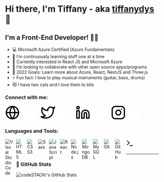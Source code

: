 # Hi there, I'm Tiffany - aka [tiffanydys][linkedin] 👋 
## I'm a Front-End Developer! ✌🏻
- 💻 Microsoft Azure Certified (Azure Fundamentals)
- 🌱 I’m continuously learning stuff one at a time
- 👀 Currently interested in React JS and Microsoft Azure
- 👯 I’m looking to collaborate with other open source apps/programs
- 🥅 2022 Goals: Learn more about Azure, React, NextJS and Three.js
- ⚡ Fun fact: I love to play musical instruments (guitar, bass, drums)
- 😻 I have two cats and I love them to bits

### Connect with me:

[![website](./img/globe-light.svg)](https://linkedin.com/in/tiffanydys#gh-light-mode-only)
[![website](./img/globe-dark.svg)](https://linkedin.com/in/tiffanydys#gh-dark-mode-only)
&nbsp;&nbsp;
[![website](./img/twitter-light.svg)](https://twitter.com#gh-light-mode-only)
[![website](./img/twitter-dark.svg)](https://twitter.com#gh-dark-mode-only)
&nbsp;&nbsp;
[![website](./img/linkedin-light.svg)](https://linkedin.com/in/tiffanydys#gh-light-mode-only)
[![website](./img/linkedin-dark.svg)](https://linkedin.com/in/tiffanydys#gh-dark-mode-only)
&nbsp;&nbsp;
[![website](./img/instagram-light.svg)](https://instagram.com/tiffanydys#gh-light-mode-only)
[![website](./img/instagram-dark.svg)](https://instagram.com/tiffanydys#gh-dark-mode-only)

### Languages and Tools:

<img align="left" alt="Visual Studio Code" width="26px" src="https://cdn.jsdelivr.net/gh/devicons/devicon/icons/vscode/vscode-original.svg" style="padding-right:10px;" />
<img align="left" alt="HTML5" width="26px" src="https://cdn.jsdelivr.net/gh/devicons/devicon/icons/html5/html5-original.svg" style="padding-right:10px;" />
<img align="left" alt="CSS3" width="26px" src="https://cdn.jsdelivr.net/gh/devicons/devicon/icons/css3/css3-original.svg" style="padding-right:10px;" />
<img align="left" alt="Sass" width="26px" src="https://cdn.jsdelivr.net/gh/devicons/devicon/icons/sass/sass-original.svg" style="padding-right:10px;" />
<img align="left" alt="JavaScript" width="26px" src="https://cdn.jsdelivr.net/gh/devicons/devicon/icons/javascript/javascript-original.svg" style="padding-right:10px;" />
<img align="left" alt="React" width="26px" src="https://cdn.jsdelivr.net/gh/devicons/devicon/icons/react/react-original.svg" style="padding-right:10px;" />
<img align="left" alt="Node.js" width="26px" src="https://cdn.jsdelivr.net/gh/devicons/devicon/icons/nodejs/nodejs-original.svg" style="padding-right:10px;" />
<img align="left" alt="MongoDB" width="26px" src="https://cdn.jsdelivr.net/gh/devicons/devicon/icons/mongodb/mongodb-original.svg" style="padding-right:10px;" />
<img align="left" alt="MySQL" width="26px" src="https://cdn.jsdelivr.net/gh/devicons/devicon/icons/mysql/mysql-original.svg" style="padding-right:10px;" />
<img align="left" alt="Git" width="26px" src="https://cdn.jsdelivr.net/gh/devicons/devicon/icons/git/git-original.svg" style="padding-right:10px;" />
<img align="left" alt="GitHub" width="26px" src="https://user-images.githubusercontent.com/3369400/139448065-39a229ba-4b06-434b-bc67-616e2ed80c8f.png" style="padding-right:10px;" />
<img align="left" alt="Terminal" width="26px" src="./img/terminal-light.svg" />

<br />
<br />

---

### 📕 GitHub Stats

  <img align="left" alt="codeSTACKr's GitHub Stats" src="https://github-readme-stats.vercel.app/api?username=tiffanydys&show_icons=true&hide_border=false&title_color=ff652f&icon_color=FFE400&bg_color=09131B&text_color=ffffff&border_color=0c1a25" />


<!-- [website]:  -->
<!-- [twitter]:  -->
[github]: https://github.com/tiffanydys
[instagram]: https://instagram.com/tiffanydys
[linkedin]: https://linkedin.com/in/tiffanydys